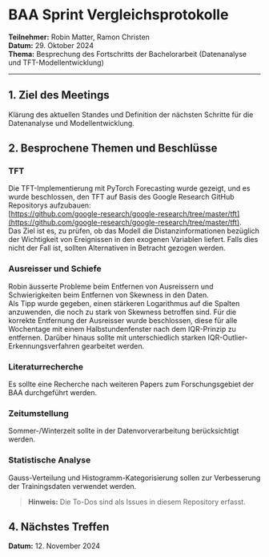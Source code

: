 # BAA Sprint Vergleichsprotokolle

**Teilnehmer:** Robin Matter, Ramon Christen  
**Datum:** 29. Oktober 2024  
**Thema:** Besprechung des Fortschritts der Bachelorarbeit (Datenanalyse und TFT-Modellentwicklung)

---

## 1. Ziel des Meetings
Klärung des aktuellen Standes und Definition der nächsten Schritte für die Datenanalyse und Modellentwicklung.

## 2. Besprochene Themen und Beschlüsse

### TFT
Die TFT-Implementierung mit PyTorch Forecasting wurde gezeigt, und es wurde beschlossen, den TFT auf Basis des Google Research GitHub Repositorys aufzubauen:  
[https://github.com/google-research/google-research/tree/master/tft](https://github.com/google-research/google-research/tree/master/tft).  
Das Ziel ist es, zu prüfen, ob das Modell die Distanzinformationen bezüglich der Wichtigkeit von Ereignissen in den exogenen Variablen liefert. Falls dies nicht der Fall ist, sollten Alternativen in Betracht gezogen werden.

### Ausreisser und Schiefe
Robin äusserte Probleme beim Entfernen von Ausreissern und Schwierigkeiten beim Entfernen von Skewness in den Daten.  
Als Tipp wurde gegeben, einen stärkeren Logarithmus auf die Spalten anzuwenden, die noch zu stark von Skewness betroffen sind. Für die korrekte Entfernung der Ausreisser wurde beschlossen, diese für alle Wochentage mit einem Halbstundenfenster nach dem IQR-Prinzip zu entfernen. Darüber hinaus sollte mit unterschiedlich starken IQR-Outlier-Erkennungsverfahren gearbeitet werden.

### Literaturrecherche
Es sollte eine Recherche nach weiteren Papers zum Forschungsgebiet der BAA durchgeführt werden.

### Zeitumstellung
Sommer-/Winterzeit sollte in der Datenvorverarbeitung berücksichtigt werden.

### Statistische Analyse
Gauss-Verteilung und Histogramm-Kategorisierung sollen zur Verbesserung der Trainingsdaten verwendet werden.

> **Hinweis:** Die To-Dos sind als Issues in diesem Repository erfasst.

## 4. Nächstes Treffen
**Datum:** 12. November 2024
